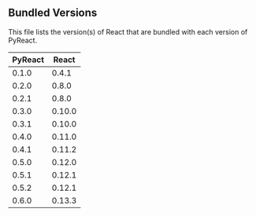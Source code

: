 ## Bundled Versions

This file lists the version(s) of React that are bundled with each version of PyReact.

| PyReact | React |
|---------|-------|
| 0.1.0   | 0.4.1 |
| 0.2.0   | 0.8.0 |
| 0.2.1   | 0.8.0 |
| 0.3.0   | 0.10.0|
| 0.3.1   | 0.10.0|
| 0.4.0   | 0.11.0|
| 0.4.1   | 0.11.2|
| 0.5.0   | 0.12.0|
| 0.5.1   | 0.12.1|
| 0.5.2   | 0.12.1|
| 0.6.0   | 0.13.3|
